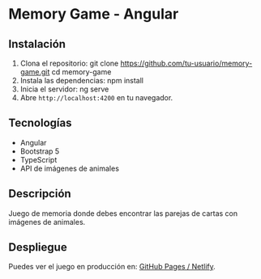 # Memory Game - Angular

## Instalación
1. Clona el repositorio:
git clone https://github.com/tu-usuario/memory-game.git cd memory-game
2. Instala las dependencias:
npm install
3. Inicia el servidor:
ng serve
4. Abre `http://localhost:4200` en tu navegador.

## Tecnologías
- Angular
- Bootstrap 5
- TypeScript
- API de imágenes de animales

## Descripción
Juego de memoria donde debes encontrar las parejas de cartas con imágenes de animales.

## Despliegue
Puedes ver el juego en producción en: [GitHub Pages / Netlify](URL_DEL_DESPLIEGUE).
